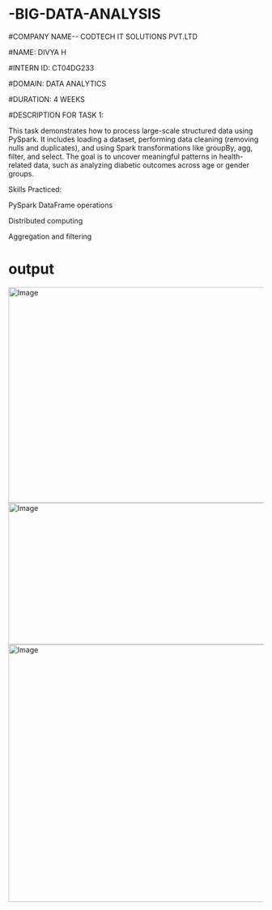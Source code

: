 # -BIG-DATA-ANALYSIS

#COMPANY NAME-- CODTECH IT SOLUTIONS PVT.LTD

#NAME: DIVYA H

#INTERN ID: CT04DG233

#DOMAIN:  DATA ANALYTICS

#DURATION: 4 WEEKS

#DESCRIPTION FOR TASK 1:

This task demonstrates how to process large-scale structured data using PySpark. It includes loading a dataset, performing data cleaning (removing nulls and duplicates), and using Spark transformations like groupBy, agg, filter, and select. The goal is to uncover meaningful patterns in health-related data, such as analyzing diabetic outcomes across age or gender groups.

Skills Practiced:

PySpark DataFrame operations

Distributed computing

Aggregation and filtering

# output


<img width="915" height="426" alt="Image" src="https://github.com/user-attachments/assets/6b7aa1e0-4bc8-4839-bfc6-2df1a1ed4750" />
<img width="653" height="280" alt="Image" src="https://github.com/user-attachments/assets/7faf2a01-8510-400e-80ee-ca29e632c67f" />
<img width="900" height="509" alt="Image" src="https://github.com/user-attachments/assets/65204180-ae14-4fc7-b8df-9ba5ae6b7da5" />



